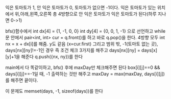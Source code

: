 익은 토마토가 1, 안 익은 토마토가 0, 토마토가 없으면 -1이다.
익은 토마토가 있는 위치에서 위,아래,왼쪽,오른쪽 총 4방향으로
안 익은 토마토가 익은 토마토가 된다(하루 지나면 0->1)

bfs()함수에서
int dx[4] = {1, -1, 0, 0}
int dy[4] = {0, 0, 1, -1}
으로 선언하고
while문 안에서 pair<int, int> cur = q.front()를 하고 바로 q.pop()을 한다.
4방향 모두 int nx = x + dx[i]를 해줌. y도 같음 (x=cur.first)
그리고 범위 밖, -1(토마토 없는 곳), days[nx][ny]!=-1인 경우 즉 조건 체크 3가지를 해주고
days[nx][ny] = days[x][y]+1을 해준다
q.push({nx, ny})를 한다

main에서 다 똑같이하고, bfs() 후에 maxDay만 체크해주면 된다
box[i][j]==0 && days[i][j]==-1일 때, -1 출력하는 것만 해주고
maxDay = max(maxDay, days[i][j])를 해주면 끝이다.

이 문제도 memset(days, -1, sizeof(days))를 한다
